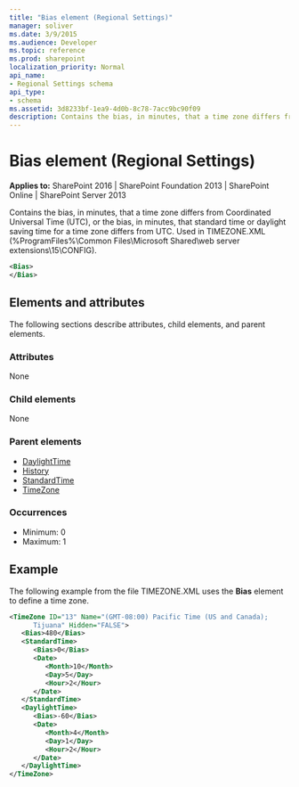 ```yaml
---
title: "Bias element (Regional Settings)"
manager: soliver
ms.date: 3/9/2015
ms.audience: Developer
ms.topic: reference
ms.prod: sharepoint
localization_priority: Normal
api_name:
- Regional Settings schema
api_type:
- schema
ms.assetid: 3d8233bf-1ea9-4d0b-8c78-7acc9bc90f09
description: Contains the bias, in minutes, that a time zone differs from Coordinated Universal Time (UTC), or the bias, in minutes, that standard time or daylight saving time for a time zone differs from UTC. 
---
```


# Bias element (Regional Settings)

**Applies to:** SharePoint 2016 | SharePoint Foundation 2013 | SharePoint Online | SharePoint Server 2013
  
Contains the bias, in minutes, that a time zone differs from Coordinated Universal Time (UTC), or the bias, in minutes, that standard time or daylight saving time for a time zone differs from UTC. Used in TIMEZONE.XML (%ProgramFiles%\Common Files\Microsoft Shared\web server extensions\15\CONFIG).
  
```XML
<Bias>
</Bias>
```

## Elements and attributes

The following sections describe attributes, child elements, and parent elements.

### Attributes

None
   
### Child elements

None 
   
### Parent elements

- [DaylightTime](daylighttime-element-regional-settings.md)
- [History](history-element-regional-settings.md)
- [StandardTime](standardtime-element-regional-settings.md)
- [TimeZone](timezone-element-regional-settings.md)
   
### Occurrences

- Minimum: 0
- Maximum: 1  
   
## Example

The following example from the file TIMEZONE.XML uses the **Bias** element to define a time zone. 
  
```XML
<TimeZone ID="13" Name="(GMT-08:00) Pacific Time (US and Canada); 
      Tijuana" Hidden="FALSE">
   <Bias>480</Bias>
   <StandardTime>
      <Bias>0</Bias>
      <Date>
         <Month>10</Month>
         <Day>5</Day>
         <Hour>2</Hour>
      </Date>
   </StandardTime>
   <DaylightTime>
      <Bias>-60</Bias>
      <Date>
         <Month>4</Month>
         <Day>1</Day>
         <Hour>2</Hour>
      </Date>
   </DaylightTime>
</TimeZone>
```


